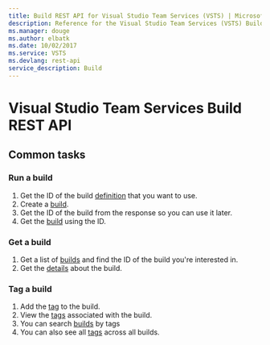 ```yaml
---
title: Build REST API for Visual Studio Team Services (VSTS) | Microsoft Docs
description: Reference for the Visual Studio Team Services (VSTS) Build REST API
ms.manager: douge
ms.author: elbatk
ms.date: 10/02/2017
ms.service: VSTS
ms.devlang: rest-api
service_description: Build
---
```


# Visual Studio Team Services Build REST API

## Common tasks

### Run a build

1. Get the ID of the build [definition](./definitions/list.md) that you want to use.
2. Create a [build](./builds/queue.md).
3. Get the ID of the build from the response so you can use it later.
4. Get the [build](./builds/get.md) using the ID.

### Get a build

1. Get a list of [builds](./builds.md) and find the ID of the build you're interested in.
2. Get the [details](./builds/get.md) about the build.

### Tag a build

1. Add the [tag](./tags/addbuildtag.md) to the build.
2. View the [tags](./tags/getbuildtags.md) associated with the build.
3. You can search [builds](./builds/list.md) by tags
4. You can also see all [tags](./tags/gettags.md) across all builds.